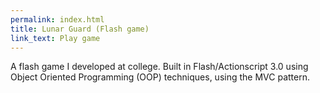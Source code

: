 ```yaml
---
permalink: index.html
title: Lunar Guard (Flash game)
link_text: Play game
---
```


A flash game I developed at college. Built in Flash/Actionscript 3.0 using Object Oriented Programming (OOP) techniques, using the MVC pattern.